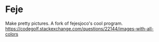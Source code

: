 # Feje

Make pretty pictures. A fork of fejesjoco's cool program.
https://codegolf.stackexchange.com/questions/22144/images-with-all-colors
